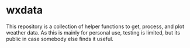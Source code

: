 # wxdata

This repository is a collection of helper functions to get, process, and plot weather data.
As this is mainly for personal use, testing is limited, but its public in case somebody else finds it useful. 
